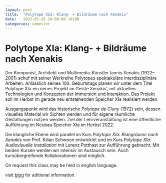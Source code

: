 ```yaml
---
layout: post
title:  "Polytope XIa: Klang- + Bildräume nach Xenakis"
date:   2022-05-26 10:00:00 +0100
categories: semester
---
```


# Polytope XIa: Klang- + Bildräume nach Xenakis


Der Komponist, Architekt und Multimedia-Künstler Iannis Xenakis (1922–2001) schuf mit seiner Werkreihe Polytopes spektakuläre interdisziplinäre Arbeiten. Anlässlich seines 100. Geburtstags planen wir unter dem Titel Polytope XIa ein neues Projekt im Geiste Xenakis’, mit aktuellen Technologien und Konzepten der Immersion und Interaktion. Das Projekt soll im Herbst im gerade neu entstehenden Speicher XIa realisiert werden.

Ausgangspunkt wird das historische *Polytope de Cluny* (1972) sein, dessen visuelles Material wir Sichten werden und für eigene räumliche Gestaltungen nutzen werden. Ziel der Lehrveranstaltung ist eine öffentliche Aufführung im Neubau Speicher XIa im Herbst 2022.

Die klangliche Ebene wird parallel im Kurs *Polytope XIa: Klangräume nach Xenakis* von Prof. Kilian Schwoon entwicklet und im Kurs *Polytope XIa: Audiovisuelle Installation* mit Lorenz Potthast zur Aufführung gebracht. Mit beiden Kursen werden wir intensiv im Austausch sein. Auch kursübergreifende Kollaborationen sind möglich.

On request this class may be held in english language.

visit [blog](https://blogs.digitalmedia-bremen.de/polytope-xia-bildraume-nach-xenakis/) for aditional information.



